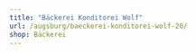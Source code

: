 ```yaml
---
title: "Bäckerei Konditorei Wolf"
url: /augsburg/baeckerei-konditorei-wolf-20/
shop: Bäckerei
---
```

